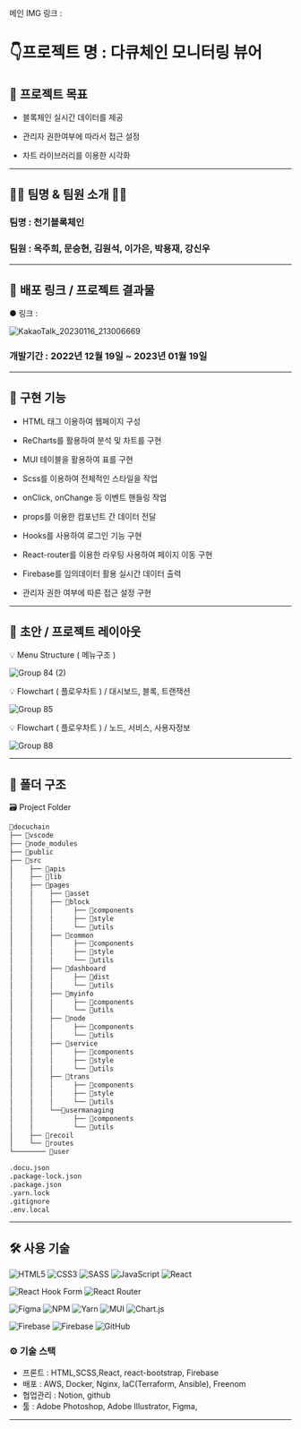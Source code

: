 메인 IMG
링크 :

# 👇프로젝트 명 : 다큐체인 모니터링 뷰어

## 📌 프로젝트 목표

- 블록체인 실시간 데이터를 제공 <br>

- 관리자 권한여부에 따라서 접근 설정

- 차트 라이브러리를 이용한 시각화

<hr />

## 👩‍💻 팀명 & 팀원 소개 👨‍💻

### 팀명 : 천기블록체인

### 팀원 : 옥주희, 문승현, 김원석, 이가은, 박용재, 강신우

<hr />

## 🔗 배포 링크 / 프로젝트 결과물

● 링크 :

![KakaoTalk_20230116_213006669](https://user-images.githubusercontent.com/47172522/212785102-ee4ac283-a701-4412-bf56-c77df9ce2b92.gif)

### 개발기간 : 2022년 12월 19일 ~ 2023년 01월 19일

<hr />

## 📌 구현 기능

- HTML 태그 이용하여 웹페이지 구성

- ReCharts를 활용하여 분석 및 차트를 구현
- MUI 테이블을 활용하여 표를 구현
- Scss를 이용하여 전체적인 스타일을 작업
- onClick, onChange 등 이벤트 핸들링 작업
- props를 이용한 컴포넌트 간 데이터 전달
- Hooks를 사용하여 로그인 기능 구현
- React-router를 이용한 라우팅 사용하여 페이지 이동 구현
- Firebase를 임의데이터 활용 실시간 데이터 출력
- 관리자 권한 여부에 따른 접근 설정 구현

<hr />

## 📑 초안 / 프로젝트 레이아웃

💡 Menu Structure ( 메뉴구조 )

![Group 84 (2)](https://user-images.githubusercontent.com/47172522/212784521-92486105-86b2-4d1b-acee-88eccb3025e0.jpg)

💡 Flowchart ( 플로우차트 ) / 대시보드, 블록, 트랜잭션

![Group 85](https://user-images.githubusercontent.com/47172522/212784787-b66d87c3-afb9-42f0-b9c7-9e24b593a438.jpg)

💡 Flowchart ( 플로우차트 ) / 노드, 서비스, 사용자정보

![Group 88](https://user-images.githubusercontent.com/47172522/212784984-51a556fd-db29-4f57-935a-b1a3dc992f3f.jpg)

<hr />

## 📁 폴더 구조

🗃 Project Folder

```bash
📁docuchain
├── 📁vscode
├── 📁node_modules
├── 📁public
├── 📁src
│    ├── 📁apis
│    ├── 📁lib
│    ├── 📁pages
│    │    ├── 📁asset
│    │    ├── 📁block
│    │    │     ├── 📁components
│    │    │     ├── 📁style
│    │    │     └── 📁utils
│    │    ├── 📁common
│    │    │     ├── 📁components
│    │    │     ├── 📁style
│    │    │     └── 📁utils
│    │    ├── 📁dashboard
│    │    │     ├── 📁dist
│    │    │     └── 📁utils
│    │    ├── 📁myinfo
│    │    │     ├── 📁components
│    │    │     └── 📁utils
│    │    ├── 📁node
│    │    │     ├── 📁components
│    │    │     └── 📁utils
│    │    ├── 📁service
│    │    │     ├── 📁components
│    │    │     ├── 📁style
│    │    │     └── 📁utils
│    │    ├── 📁trans
│    │    │     ├── 📁components
│    │    │     ├── 📁style
│    │    │     └── 📁utils
│    │    └──📁usermanaging
│    │          ├── 📁components
│    │          └── 📁utils
│    ├── 📁recoil
│    └── 📁routes
└──────── 📁user

.docu.json
.package-lock.json
.package.json
.yarn.lock
.gitignore
.env.local
```

<hr />

## 🛠 사용 기술

![HTML5](https://img.shields.io/badge/html5-%23E34F26.svg?style=for-the-badge&logo=html5&logoColor=white)
![CSS3](https://img.shields.io/badge/css3-%231572B6.svg?style=for-the-badge&logo=css3&logoColor=white)
![SASS](https://img.shields.io/badge/SASS-hotpink.svg?style=for-the-badge&logo=SASS&logoColor=white)
![JavaScript](https://img.shields.io/badge/javascript-%23323330.svg?style=for-the-badge&logo=javascript&logoColor=%23F7DF1E)
![React](https://img.shields.io/badge/react-%2320232a.svg?style=for-the-badge&logo=react&logoColor=%2361DAFB)

![React Hook Form](https://img.shields.io/badge/React%20Hook%20Form-%23EC5990.svg?style=for-the-badge&logo=reacthookform&logoColor=white)
![React Router](https://img.shields.io/badge/React_Router-CA4245?style=for-the-badge&logo=react-router&logoColor=white)

![Figma](https://img.shields.io/badge/figma-%23F24E1E.svg?style=for-the-badge&logo=figma&logoColor=white)
![NPM](https://img.shields.io/badge/NPM-%23000000.svg?style=for-the-badge&logo=npm&logoColor=white)
![Yarn](https://img.shields.io/badge/yarn-%232C8EBB.svg?style=for-the-badge&logo=yarn&logoColor=white)
![MUI](https://img.shields.io/badge/MUI-%230081CB.svg?style=for-the-badge&logo=mui&logoColor=white)
![Chart.js](https://img.shields.io/badge/chart.js-F5788D.svg?style=for-the-badge&logo=chart.js&logoColor=white)

![Firebase](https://img.shields.io/badge/Firebase-039BE5?style=for-the-badge&logo=Firebase&logoColor=white)
![Firebase](https://img.shields.io/badge/firebase-%23039BE5.svg?style=for-the-badge&logo=firebase)
![GitHub](https://img.shields.io/badge/github-%23121011.svg?style=for-the-badge&logo=github&logoColor=white)

### ⚙ 기술 스택

- 프론트 : HTML,SCSS,React, react-bootstrap, Firebase
- 배포 : AWS, Docker, Nginx, IaC(Terraform, Ansible), Freenom
- 협업관리 : Notion, github
- 툴 : Adobe Photoshop, Adobe Illustrator, Figma,
<hr />
